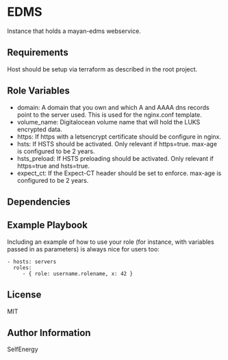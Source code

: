 EDMS
=========

Instance that holds a mayan-edms webservice.


Requirements
------------

Host should be setup via terraform as described in the root project.

Role Variables
--------------

* domain: A domain that you own and which A and AAAA dns records point to the server used. This is used for the nginx.conf template.
* volume_name: Digitalocean volume name that will hold the LUKS encrypted data.
* https: If https with a letsencrypt certificate should be configure in nginx.
* hsts: If HSTS should be activated. Only relevant if https=true. max-age is configured to be 2 years.
* hsts_preload: If HSTS preloading should be activated. Only relevant if https=true and hsts=true.
* expect_ct: If the Expect-CT header should be set to enforce. max-age is configured to be 2 years.

Dependencies
------------


Example Playbook
----------------

Including an example of how to use your role (for instance, with variables passed in as parameters) is always nice for users too:

    - hosts: servers
      roles:
         - { role: username.rolename, x: 42 }

License
-------

MIT

Author Information
------------------

SelfEnergy
